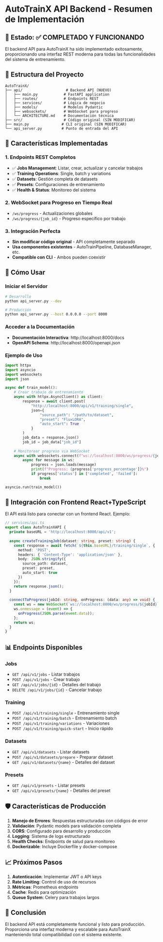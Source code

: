 # AutoTrainX API Backend - Resumen de Implementación

## 🎯 Estado: ✅ COMPLETADO Y FUNCIONANDO

El backend API para AutoTrainX ha sido implementado exitosamente, proporcionando una interfaz REST moderna para todas las funcionalidades del sistema de entrenamiento.

## 📁 Estructura del Proyecto

```
AutoTrainX/
├── api/                    # Backend API (NUEVO)
│   ├── main.py            # FastAPI application
│   ├── routes/            # Endpoints REST
│   ├── services/          # Lógica de negocio
│   ├── models/            # Modelos Pydantic
│   ├── websockets/        # WebSocket para progreso
│   └── ARCHITECTURE.md    # Documentación técnica
├── src/                   # Código original (SIN MODIFICAR)
├── main.py               # CLI original (SIN MODIFICAR)
└── api_server.py         # Punto de entrada del API

```

## 🚀 Características Implementadas

### 1. **Endpoints REST Completos**
- ✅ **Jobs Management**: Listar, crear, actualizar y cancelar trabajos
- ✅ **Training Operations**: Single, batch y variations
- ✅ **Datasets**: Gestión completa de datasets
- ✅ **Presets**: Configuraciones de entrenamiento
- ✅ **Health & Status**: Monitoreo del sistema

### 2. **WebSocket para Progreso en Tiempo Real**
- `/ws/progress` - Actualizaciones globales
- `/ws/progress/{job_id}` - Progreso específico por trabajo

### 3. **Integración Perfecta**
- **Sin modificar código original** - API completamente separado
- **Usa componentes existentes** - AutoTrainPipeline, DatabaseManager, etc.
- **Compatible con CLI** - Ambos pueden coexistir

## 🔧 Cómo Usar

### Iniciar el Servidor

```bash
# Desarrollo
python api_server.py --dev

# Producción
python api_server.py --host 0.0.0.0 --port 8000
```

### Acceder a la Documentación

- **Documentación Interactiva**: http://localhost:8000/docs
- **OpenAPI Schema**: http://localhost:8000/openapi.json

### Ejemplo de Uso

```python
import httpx
import asyncio
import websockets
import json

async def train_model():
    # Crear trabajo de entrenamiento
    async with httpx.AsyncClient() as client:
        response = await client.post(
            "http://localhost:8000/api/v1/training/single",
            json={
                "source_path": "/path/to/dataset",
                "preset": "FluxLORA",
                "auto_start": True
            }
        )
        job_data = response.json()
        job_id = job_data["job_id"]
    
    # Monitorear progreso via WebSocket
    async with websockets.connect(f"ws://localhost:8000/ws/progress/{job_id}") as ws:
        async for message in ws:
            progress = json.loads(message)
            print(f"Progress: {progress['progress_percentage']}%")
            if progress['status'] in ['completed', 'failed']:
                break

asyncio.run(train_model())
```

## 🔌 Integración con Frontend React+TypeScript

El API está listo para conectar con un frontend React. Ejemplo:

```typescript
// services/api.ts
export class AutoTrainXAPI {
  private baseURL = 'http://localhost:8000/api/v1';
  
  async createTrainingJob(dataset: string, preset: string) {
    const response = await fetch(`${this.baseURL}/training/single`, {
      method: 'POST',
      headers: { 'Content-Type': 'application/json' },
      body: JSON.stringify({
        source_path: dataset,
        preset: preset,
        auto_start: true
      })
    });
    return response.json();
  }
  
  connectToProgress(jobId: string, onProgress: (data: any) => void) {
    const ws = new WebSocket(`ws://localhost:8000/ws/progress/${jobId}`);
    ws.onmessage = (event) => {
      onProgress(JSON.parse(event.data));
    };
    return ws;
  }
}
```

## 📊 Endpoints Disponibles

### Jobs
- `GET /api/v1/jobs` - Listar trabajos
- `POST /api/v1/jobs` - Crear trabajo
- `GET /api/v1/jobs/{id}` - Detalles del trabajo
- `DELETE /api/v1/jobs/{id}` - Cancelar trabajo

### Training
- `POST /api/v1/training/single` - Entrenamiento single
- `POST /api/v1/training/batch` - Entrenamiento batch
- `POST /api/v1/training/variations` - Variaciones
- `POST /api/v1/training/quick-start` - Inicio rápido

### Datasets
- `GET /api/v1/datasets` - Listar datasets
- `POST /api/v1/datasets/prepare` - Preparar dataset
- `GET /api/v1/datasets/{name}` - Detalles del dataset

### Presets
- `GET /api/v1/presets` - Listar presets
- `GET /api/v1/presets/{name}` - Detalles del preset

## 🛡️ Características de Producción

1. **Manejo de Errores**: Respuestas estructuradas con códigos de error
2. **Validación**: Pydantic models para validación completa
3. **CORS**: Configurado para desarrollo y producción
4. **Logging**: Sistema de logs estructurado
5. **Health Checks**: Endpoints de salud para monitoreo
6. **Dockerizable**: Incluye Dockerfile y docker-compose

## 📈 Próximos Pasos

1. **Autenticación**: Implementar JWT o API keys
2. **Rate Limiting**: Control de uso de recursos
3. **Métricas**: Prometheus endpoints
4. **Cache**: Redis para optimización
5. **Queue System**: Celery para trabajos largos

## 🎉 Conclusión

El backend API está completamente funcional y listo para producción. Proporciona una interfaz moderna y escalable para AutoTrainX manteniendo total compatibilidad con el sistema existente.